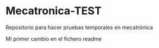 # Mecatronica-TEST
Repositorio para hacer pruebas temporales en mecatrónica

Mi primer cambio en el fichero readme
